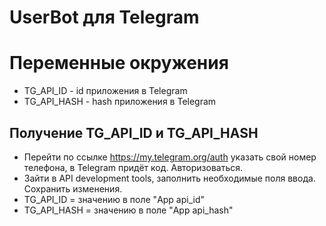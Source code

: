 # UserBot для Telegram

# Переменные окружения
 - TG_API_ID - id приложения в Telegram
 - TG_API_HASH - hash приложения в Telegram

## Получение TG_API_ID и TG_API_HASH
 - Перейти по ссылке https://my.telegram.org/auth указать свой номер телефона, в Telegram придёт код. Авторизоваться.
 - Зайти в API development tools, заполнить необходимые поля ввода. Сохранить изменения.
 - TG_API_ID = значению в поле "App api_id"
 - TG_API_HASH = значению в поле "App api_hash"
